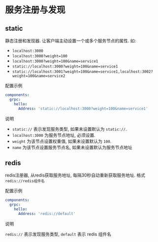 
# 服务注册与发现

## static

静态注册和发现器. 让客户端主动设置一个或多个服务节点的属性. 如:

+ ```localhost:3000```
+ ```localhost:3000?weight=100```
+ ```localhost:3000?weight=100&name=service1```
+ ```static://localhost:3000?weight=100&name=service1```
+ ```static://localhost:3001?weight=100&name=service1,localhost:3002?weight=100&name=service2```

配置示例

```yaml
components:
  grpc:
    hello:
      Address: 'static://localhost:3000?weight=100&name=service1'
```

说明

+ `static://` 表示发现服务类型, 如果未设置默认为 `static://`.
+ `localhost:3000` 为服务节点地址, 必须设置.
+ `weight` 为该节点设置权重值, 如果未设置默认为 `100`.
+ `name` 为该节点设置服务节点名, 如果未设置默认为服务节点地址

## redis

redis注册器, 从redis获取服务地址, 每隔30秒自动重新获取服务地址. 格式 `redis://redis组件名`

配置示例

```yaml
components:
  grpc:
    hello:
      Address: 'redis://default'
```

说明

`redis://` 表示发现服务类型, `default` 表示 redis 组件名
